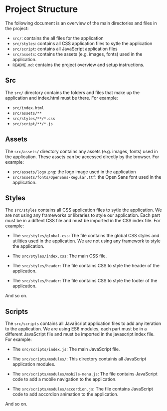 # Project Structure

The following document is an overview of the main directories and files in the project:

- `src/`: contains the all files for the application
- `src/styles`: contains all CSS application files to sytle the application
- `src/script`: contains all JavaScript application files
- `src/assets`: contains the  assets (e.g. images, fonts) used in the application.
- `README.md`: contains the project overview and setup instructions.

## Src

The `src/` directory contains the folders and files that make up the application and index.html must be there. For example:

- `src/index.html`
- `src/assets/**`
- `src/styles/**/*.css`
- `src/script/**/*.js`  

## Assets

The `src/assets/` directory contains any assets (e.g. images, fonts) used in the application. These assets can be accessed directly by the browser. For example:

- `src/assets/logo.png`: the logo image used in the application
- `src/assets/fonts/OpenSans-Regular.ttf`: the Open Sans font used in the application.


## Styles
The `src/styles` contains all CSS application files to sytle the application. We are not using any frameworks or libraries to style our application. Each part must be in a diffent CSS file and must be imported in the CSS index file. For example:

- The `src/styles/global.css`: The file contains the global CSS styles and utilities used in the application. We are not using any framework to style the application.

- The `src/styles/index.css`: The main CSS file.

- The `src/styles/header`: The file contains CSS to style the header of the application.

- The `src/styles/header`: The file contains CSS to style the footer of the application.

And so on.

## Scripts
The `src/scripts` contains all JavaScript application files to add any iteration to the application. We are using ES6 modules, each part must be in a different JavaScript file and must be imported in the javascript index file. For example:

- The `src/scripts/index.js`: The main JavaScript file.

- The `src/scripts/modules/`: This directory containis all JavaScript application modules.

- The `src/scripts/modules/mobile-menu.js`: The file contains JavaScript code to add a mobile navigation to the application.

- The `src/scripts/modules/accordion.js`: The file contains JavaScript code to add accordion animation to the application.

And so on.

